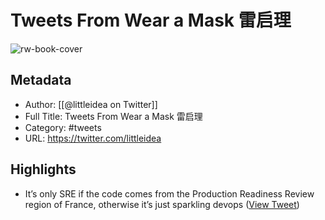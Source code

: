 # Tweets From Wear a Mask 雷启理

![rw-book-cover](https://pbs.twimg.com/profile_images/1158631189688672256/ZDhlF4XT.jpg)

## Metadata
- Author: [[@littleidea on Twitter]]
- Full Title: Tweets From Wear a Mask 雷启理
- Category: #tweets
- URL: https://twitter.com/littleidea

## Highlights
- It’s only SRE if the code comes from the Production Readiness Review region of France, otherwise it’s just sparkling devops ([View Tweet](https://twitter.com/littleidea/status/1387181221101195265))

